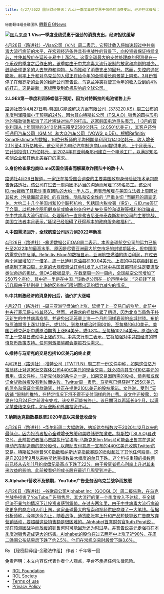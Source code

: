 ```yaml
---
title: 4/27/2022 国际财经快讯：Visa一季度业绩受惠于强劲的消费支出，经济担忧缓解；纳斯达克指数暴跌至2020年底以来最低收盘价
---
```

`秘密翻译组金融团队` [轉載自GNews](https://gnews.org/zh-hans/2423263/)

![](https://assets.gnews.org/wp-content/uploads/2022/04/20220427-1.jpg)[图片来源](https://www.reuters.com/resizer/FBja1XHikgVL7lc7XKbJ6mnCMYE=/1200x0/filters:quality%2880%29/cloudfront-us-east-2.images.arcpublishing.com/reuters/NRICB4EBXVKZXKKRCP4G276ONA.jpg) 
**1.Visa一季度业绩受惠于强劲的消费支出，经济担忧缓解**
 
[4月26日（路透社）–Visa公司（V.N）周二表示，它预计收入将加速超过中共病毒大流行病前的水平，在宏观经济条件具有挑战性的背景下，向投资者保证持续复苏，并使其股价在延长交易中上涨5%。这家全球最大的支付处理商的预测是在一个乐观的季度之后作出的，该季度由于中共病毒大流行限制的放宽和病例的减少，鼓励全球更多的人去旅游和购物，从而推动了消费支出的回升。然而，失控的通货膨胀、利率上升和对乌克兰的入侵正在给今年的全球增长前景蒙上阴影。3月份暂停了在俄罗斯的业务的维萨公司警告说，乌克兰冲突将使其今年的收入受到约4%的打击，这是最新一家标明受到危机影响的全球公司。](https://www.reuters.com/business/finance/visa-profit-jumps-21-consumer-spending-rebounds-2022-04-26/)
 
**2.LGES第一季度利润降幅低于预期，因为对特斯拉的电池销售上升**
 
[路透社首尔4月27日电–韩国LG能源解决方案有限公司（373220.KS）周三公布的季度利润降幅小于预期的24%，因为其向特斯拉公司（TSLA.O）销售的圆柱形电池的强劲销售抵消了芯片短缺对生产的打击。这家韩国电池巨头表示，1-3月的营业利润从上年同期的3410亿韩元降至2590亿韩元（2.0501亿美元），其客户还包括通用汽车公司（GM.N）和大众汽车公司（VOWG\_p.DE）。根据Refinitiv SmartEstimate的数据，16位分析师的平均预期是利润为1410亿韩元，收入增长2.1%至4.3万亿韩元。该公司还为电动汽车制造商Lucid提供电池，上个月表示，它计划投资1.7万亿韩元，到2024年在亚利桑那州建立一个电池工厂，以满足知名初创企业和其他北美客户的需求。](https://www.reuters.com/business/energy/lges-q1-profit-falls-less-than-expected-battery-sales-tesla-rise-2022-04-27/)
 
**3.身份检查承包商ID.me因国会调查而解雇欺诈团队中的数十人**
 
[路透社4月26日报道，一家正在接受国会调查的主要美国政府身份验证技术承包商告诉路透社，该公司在过去一周内因不适当的沟通而解雇了39名员工。该公司ID.me裁撤了其欺诈审查团队的大约一半人员，但表示解雇与美国立法者上周因对其技术（包括面部识别）的有效性、隐私和安全性的 “严重关切 “而展开的调查无关。大约二十几个美国州和10个联邦机构，包括国内税收署（IRS），与ID.me签订了合同，以抓住企图用假身份或偷来的身份抽走失业保险和退税等福利的诈骗者。在中共病毒大流行期间，处理等待一直是弗吉尼亚州泰森斯初创公司的主要挑战，美国立法者本月表示，”延误已经阻碍了获得基本的政府服务和福利”。](https://www.reuters.com/technology/identity-check-contractor-idme-fires-dozens-fraud-team-congress-probes-2022-04-26/)
 
**4.中国需求回升，全球航空公司运力创2022年新高**
 
[4月26日（路透社）–旅游数据公司OAG周二表示，本周全球航空公司的运力已飙升至2022年的最高水平，原因是尽管亚洲最大航空市场的封锁期延长，但中国国内需求仍在反弹。Refinitiv Eikon的数据显示，亚洲航空燃油的炼油利润，在过去两个月里增加了一倍多，周一比迪拜原油每桶30.04美元。上海的中共病毒封锁已经拖到了第四周，北京的大规模测试订单引发了人们对中共国首都可能注定要遭受类似命运的担忧。但OAG数据显示，在截至周一的一周内，全球航空公司增加了250万个座位，其中近一半是在中国。”该数据公司在一份声明中说：”这扭转了最近几周由于特别是上海地区的旅行限制而出现的运力减少的情况。](https://www.reuters.com/business/aerospace-defense/global-airline-capacity-hits-2022-high-china-demand-rebounds-oag-2022-04-26/)
 
**5.中共刺激经济的消息传出后，油价扩大涨幅**
 
[4月27日（路透社）–周三亚洲早盘油价上涨，延续了上一交易日的涨势，此前中共央行表示将支持其经济。然而，对需求的担忧拖累了期货，因为北京当局急于扑灭新生的中共病毒疫情，并避免出现笼罩上海一个月的同样衰弱的全城封锁。布伦特原油期货上涨1.11美元，或1.1%，到格林威治时间0019，至每桶106.10美元。美国西德克萨斯中质原油期货上涨84美分，或0.8%，至每桶102.54美元。原油价格在上一交易日波动中上涨约3%。中共央行周二表示，它将加强对中共国经济的审慎货币政策支持。任何刺激措施都会提振石油需求。](https://www.reuters.com/business/energy/oil-prices-extend-gains-after-news-china-stimulus-2022-04-27/)
 
**6.推特与马斯克的交易包括10亿美元的终止费**
 
[4月26日（路透社）–推特公司（TWTR.N）周二在一份文件中称，如果这位亿万富翁终止对这家社交媒体公司440亿美元的现金交易，就必须向其支付10亿美元的费用。该文件称，马斯克付款的条件之一是，如果交易因所需的股权、债务和或保证金贷款融资没有到位而失败。Twitter周一表示，马斯克已经获得了255亿美元的债务和保证金贷款融资，并正在提供210亿美元的股权承诺。文件说，受到 “无店铺 “限制的推特，在特定情况下将不得不支付同样的终止费。该文件还披露，如果在10月24日之前没有完成，该交易可能被终止。该日期可以再延长6个月，以满足某些结束条件，如反垄断和外国投资许可。](https://www.reuters.com/technology/musk-may-have-pay-1-billion-if-he-terminates-twitter-deal-filing-2022-04-26/)
 
**7.纳斯达克指数暴跌至2020年底以来最低收盘价**
 
[4月26日（路透社）–华尔街周二大幅收跌，纳斯达克指数收于2020年12月以来的最低点，因为投资者担心全球增长放缓和美联储更加激进。特斯拉(TSLA.O)暴跌12%，此前投资者担心首席执行官埃隆-马斯克(Elon Musk)可能会出售其在这家电动汽车制造商的部分股份，以帮助支付其周一宣布的440亿美元收购Twitter的交易。特斯拉对标普500指数和纳斯达克指数暴跌的贡献超过了其他任何股票。这是自2020年9月以来纳斯达克指数最大幅度的单日下跌。这个科技重镇的指数目前已经从去年11月的收盘纪录高点下跌了22%。由于投资者担心利率上升对其未来收益的影响，此前被看好的成长股在最近几周受到冲击。](https://www.reuters.com/business/futures-edge-lower-investors-focus-big-tech-earnings-2022-04-26/)
 
**8.Alphabet营收不及预期，YouTube广告业务因乌克兰战争而放缓**
 
[4月26日（路透社）–谷歌母公司Alphabet Inc（GOOGL.O）周二报告称，在乌克兰战争损害了YouTube广告销售后，其大流行的第一个季度收入不达标，在全球经济不景气的情况下让投资者感到震惊。在过去两年里，由于中共病毒大流行病迫使更多的商店和人们上网，这家全球最大的搜索和视频供应商赚了一大笔钱。但据分析师称，今年迄今为止，随着战争、通货膨胀率上升和产品短缺导致广告商放弃营销活动，要超越这些销售额是很困难的。Alphabet首席财务官Ruth Porat说，现在预测因战争而放缓的销售何时可能回升还为时过早，并警告说美元走强将在本季度对销售造成更大的伤害。Alphabet的股价在过去两年中上涨了近90%，在周二晚间公布结果后下跌了约2.5%。他们在常规交易时段曾下跌3.6%。](https://www.reuters.com/technology/google-parent-alphabet-misses-quarterly-revenue-estimates-2022-04-26/)
 
By 【秘密翻译组-金融法律组】
作者：千年等一回

免责声明：本文内容仅代表作者个人观点，平台不承担任何法律风险。
  
- [ROL Foundation](https://rolfoundation.org/)
- [ROL Society](https://rolsociety.org/)
- [Terms of use](https://gnews.org/terms-of-use-3/)
- [Privacy Policy](https://gnews.org/privacy-policy/)
